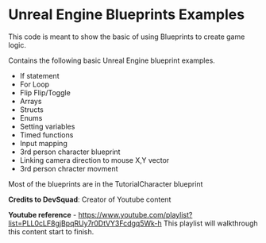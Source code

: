 # Unreal Engine Blueprints Examples

This code is meant to show the basic of using Blueprints to create game logic.

Contains the following basic Unreal Engine blueprint examples.

- If statement
- For Loop
- Flip Flip/Toggle 
- Arrays
- Structs
- Enums
- Setting variables
- Timed functions
- Input mapping
- 3rd person character blueprint
- Linking camera direction to mouse X,Y vector
- 3rd person chracter movment

Most of the blueprints are in the TutorialCharacter blueprint

**Credits to DevSquad**: Creator of Youtube content

**Youtube reference** - https://www.youtube.com/playlist?list=PLL0cLF8gjBpqRUy7r0DtVY3Fcdgq5Wk-h
This playlist will walkthrough this content start to finish.

